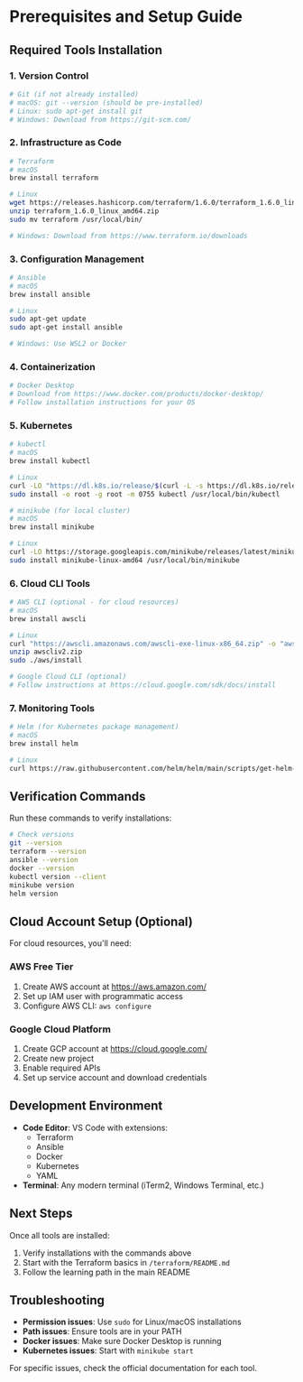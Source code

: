 # Prerequisites and Setup Guide

## Required Tools Installation

### 1. Version Control
```bash
# Git (if not already installed)
# macOS: git --version (should be pre-installed)
# Linux: sudo apt-get install git
# Windows: Download from https://git-scm.com/
```

### 2. Infrastructure as Code
```bash
# Terraform
# macOS
brew install terraform

# Linux
wget https://releases.hashicorp.com/terraform/1.6.0/terraform_1.6.0_linux_amd64.zip
unzip terraform_1.6.0_linux_amd64.zip
sudo mv terraform /usr/local/bin/

# Windows: Download from https://www.terraform.io/downloads
```

### 3. Configuration Management
```bash
# Ansible
# macOS
brew install ansible

# Linux
sudo apt-get update
sudo apt-get install ansible

# Windows: Use WSL2 or Docker
```

### 4. Containerization
```bash
# Docker Desktop
# Download from https://www.docker.com/products/docker-desktop/
# Follow installation instructions for your OS
```

### 5. Kubernetes
```bash
# kubectl
# macOS
brew install kubectl

# Linux
curl -LO "https://dl.k8s.io/release/$(curl -L -s https://dl.k8s.io/release/stable.txt)/bin/linux/amd64/kubectl"
sudo install -o root -g root -m 0755 kubectl /usr/local/bin/kubectl

# minikube (for local cluster)
# macOS
brew install minikube

# Linux
curl -LO https://storage.googleapis.com/minikube/releases/latest/minikube-linux-amd64
sudo install minikube-linux-amd64 /usr/local/bin/minikube
```

### 6. Cloud CLI Tools
```bash
# AWS CLI (optional - for cloud resources)
# macOS
brew install awscli

# Linux
curl "https://awscli.amazonaws.com/awscli-exe-linux-x86_64.zip" -o "awscliv2.zip"
unzip awscliv2.zip
sudo ./aws/install

# Google Cloud CLI (optional)
# Follow instructions at https://cloud.google.com/sdk/docs/install
```

### 7. Monitoring Tools
```bash
# Helm (for Kubernetes package management)
# macOS
brew install helm

# Linux
curl https://raw.githubusercontent.com/helm/helm/main/scripts/get-helm-3 | bash
```

## Verification Commands
Run these commands to verify installations:

```bash
# Check versions
git --version
terraform --version
ansible --version
docker --version
kubectl version --client
minikube version
helm version
```

## Cloud Account Setup (Optional)
For cloud resources, you'll need:

### AWS Free Tier
1. Create AWS account at https://aws.amazon.com/
2. Set up IAM user with programmatic access
3. Configure AWS CLI: `aws configure`

### Google Cloud Platform
1. Create GCP account at https://cloud.google.com/
2. Create new project
3. Enable required APIs
4. Set up service account and download credentials

## Development Environment
- **Code Editor**: VS Code with extensions:
  - Terraform
  - Ansible
  - Docker
  - Kubernetes
  - YAML
- **Terminal**: Any modern terminal (iTerm2, Windows Terminal, etc.)

## Next Steps
Once all tools are installed:
1. Verify installations with the commands above
2. Start with the Terraform basics in `/terraform/README.md`
3. Follow the learning path in the main README

## Troubleshooting
- **Permission issues**: Use `sudo` for Linux/macOS installations
- **Path issues**: Ensure tools are in your PATH
- **Docker issues**: Make sure Docker Desktop is running
- **Kubernetes issues**: Start with `minikube start`

For specific issues, check the official documentation for each tool.
